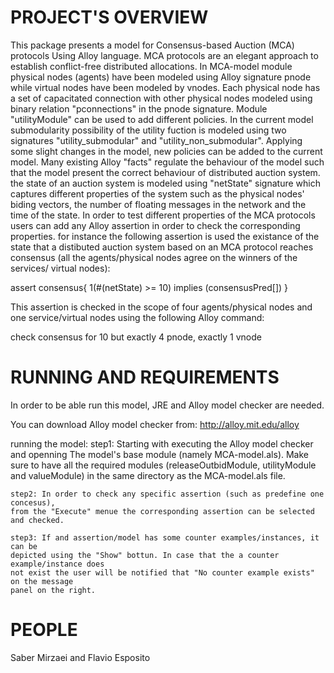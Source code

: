 PROJECT'S OVERVIEW
==================
This package presents a model for Consensus-based Auction (MCA) 
protocols Using Alloy language. MCA protocols
are an elegant approach to establish conflict-free distributed
allocations. In MCA-model module physical nodes (agents) have 
been modeled using Alloy signature pnode while virtual nodes 
have been modeled by vnodes. Each physical node has a set of 
capacitated connection with other physical nodes modeled using 
binary relation "pconnections" in the pnode signature. Module 
"utilityModule" can be used to add different policies. In the current 
model submodularity possibility of the utility fuction is modeled using 
two signatures "utility_submodular" and "utility_non_submodular".
Applying some slight changes in the model, new policies can be added
to the current model. Many existing Alloy "facts" regulate the behaviour of
the model such that the model present the correct behaviour of
distributed auction system. the state of an auction system is modeled
using "netState" signature which captures different properties of the system
such as the physical nodes' biding vectors, the number of floating messages
in the network and the time of the state. In order to test different
properties of the MCA protocols users can add any Alloy assertion in order
to check the corresponding properties. for instance the following assertion
is used the existance of the state that a distibuted auction system based 
on an MCA protocol reaches consensus (all the agents/physical nodes 
agree on the winners of the services/ virtual nodes):

  assert consensus{
	  1(#(netState) >= 10) implies (consensusPred[])
  }

This assertion is checked in the scope of four agents/physical nodes and
one service/virtual nodes using the following Alloy command:

  check consensus for 10 but exactly 4 pnode, exactly 1 vnode


RUNNING AND REQUIREMENTS
==================
In order to be able run this model, JRE and Alloy model checker are needed.

You can download Alloy model checker from:
http://alloy.mit.edu/alloy

running the model: 
	step1: Starting with executing the Alloy model checker and 
	openning The model's base module (namely MCA-model.als). Make sure to have
	all the required modules (releaseOutbidModule, utilityModule and valueModule) 
	in the same directory as the MCA-model.als file.
	
	step2: In order to check any specific assertion (such as predefine one concesus),
	from the "Execute" menue the corresponding assertion can be selected and checked.
	
	step3: If and assertion/model has some counter examples/instances, it can be
	depicted using the "Show" bottun. In case that the a counter example/instance does
	not exist the user will be notified that "No counter example exists" on the message
	panel on the right.

PEOPLE
==================
Saber Mirzaei and
Flavio Esposito
